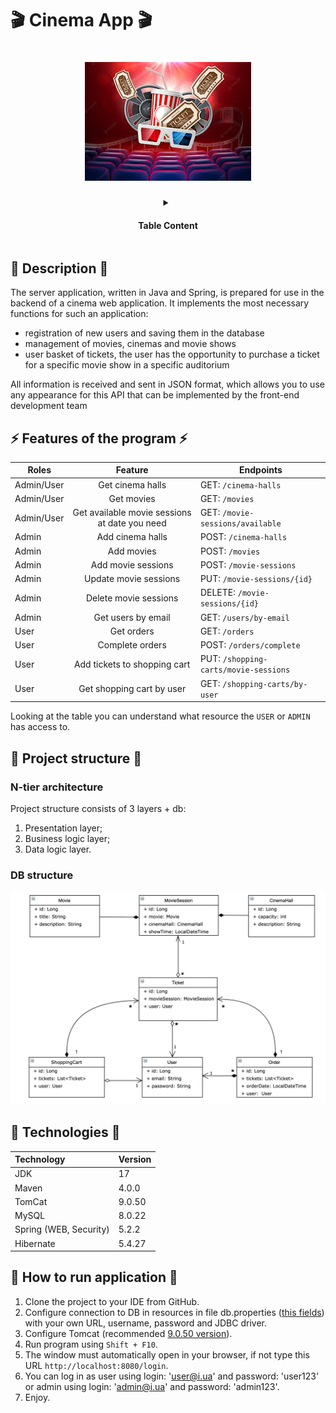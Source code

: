 # 🎬 Cinema App 🎬
<h1 align="center">
<img src="images/header.jpg" alt="Header" width="266"> <br>
</h1>
<details align="center">
  <summary> <h4> Table Content </h4>  </summary>
    <p align="center" style="color: #fa464f">
        • <a href="#-Description-" style="color: #a8b6c5">Description</a>
        • <a href="#-Features-of-the-program-" style="color: #a8b6c5">Features of the program</a> <br>
        • <a href="#-Project-structure-" style="color: #a8b6c5">Project Structure</a>
        • <a href="#-Technologies-" style="color: #a8b6c5">Technologies</a>
        • <a href="#-How-to-run-application-" style="color: #a8b6c5">How to run the application</a>
    </p>
</details>

## 📕 Description 📕
The server application, written in Java and Spring, 
is prepared for use in the backend of a cinema web application. 
It implements the most necessary functions for such an application:

- registration of new users and saving them in the database
- management of movies, cinemas and movie shows
- user basket of tickets, the user has the opportunity to purchase a ticket 
for a specific movie show in a specific auditorium

All information is received and sent in JSON format,
which allows you to use any appearance for this API that can be implemented by 
the front-end development team

## ⚡ Features of the program ⚡

| Roles      |                    Feature                    | Endpoints                             |
|------------|:---------------------------------------------:|---------------------------------------|
| Admin/User |               Get cinema halls                | GET: `/cinema-halls`                  |
| Admin/User |                  Get movies                   | GET: `/movies`                        |
| Admin/User | Get available movie sessions at date you need | GET: `/movie-sessions/available`      |
| Admin      |               Add cinema halls                | POST: `/cinema-halls`                 |
| Admin      |                  Add movies                   | POST: `/movies`                       |
| Admin      |              Add movie sessions               | POST: `/movie-sessions`               |
| Admin      |             Update movie sessions             | PUT: `/movie-sessions/{id}`           |
| Admin      |             Delete movie sessions             | DELETE: `/movie-sessions/{id}`        |
| Admin      |              Get users by email               | GET: `/users/by-email`                |
| User       |                  Get orders                   | GET: `/orders`                        |
| User       |                Complete orders                | POST: `/orders/complete`              |
| User       |         Add tickets to shopping cart          | PUT: `/shopping-carts/movie-sessions` |
| User       |           Get shopping cart by user           | GET: `/shopping-carts/by-user`        |
Looking at the table you can understand what resource the `USER` or `ADMIN` has access to.

## 🧱 Project structure 🧱
### N-tier architecture
Project structure consists of 3 layers + db:

1. Presentation layer;
2. Business logic layer; 
3. Data logic layer.

### DB structure
<img src="images/cinema_structure.png" alt="Header" width="1420"> <br>

## 🤖 Technologies 🤖

| Technology             | Version |
|:-----------------------|:--------|
| JDK                    | 17      |
| Maven                  | 4.0.0   |
| TomCat                 | 9.0.50  |
| MySQL                  | 8.0.22  |
| Spring (WEB, Security) | 5.2.2   |
| Hibernate              | 5.4.27  |

## 🏃‍ How to run application 🏃
1. Clone the project to your IDE from GitHub.
2. Configure connection to DB in resources in file db.properties ([this fields](https://github.com/denys-domashevskyi/taxi-service/blob/main/src/main/src/main/resources/db.properties#L2)) with your own URL, username, password and JDBC driver.
3. Configure Tomcat (recommended [9.0.50 version](https://archive.apache.org/dist/tomcat/tomcat-9/v9.0.50/bin/)).
4. Run program using `Shift + F10`.
5. The window must automatically open in your browser, if not type this URL `http://localhost:8080/login`.
6. You can log in as user using login: 'user@i.ua' and password: 'user123' or admin using login: 'admin@i.ua' and password: 'admin123'.
7. Enjoy.
